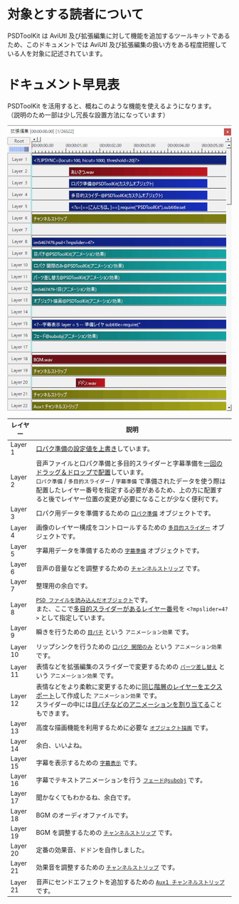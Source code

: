 # 対象とする読者について

PSDToolKit は AviUtl 及び拡張編集に対して機能を追加するツールキットであるため、このドキュメントでは AviUtl 及び拡張編集の扱い方をある程度把握している人を対象に記述されています。

# ドキュメント早見表

PSDToolKit を活用すると、概ねこのような機能を使えるようになります。  
（説明のため一部は少し冗長な設置方法になっています）

![機能を活用した例](assets/howtouse-overview.png)

レイヤー|説明
---|---
Layer  1|[口パク準備の設定値を上書き](gcmzdrops.md#自動作成される_口パク準備_のパラメーターの初期設定を変更する)しています。
Layer  2|音声ファイルと口パク準備と多目的スライダーと字幕準備を[一回のドラッグ＆ドロップで配置](gcmzdrops.md#*.wav_ファイル)しています。<br>`口パク準備` / `多目的スライダー` / `字幕準備` で準備されたデータを使う際は配置したレイヤー番号を指定する必要があるため、上の方に配置すると後でレイヤー位置の変更が必要になることが少なく便利です。
Layer  3|口パク用データを準備するための [`口パク準備`](psd2.md#口パク準備) オブジェクトです。
Layer  4|画像のレイヤー構成をコントロールするための [`多目的スライダー`](psd2.md#多目的スライダー) オブジェクトです。
Layer  5|字幕用データを準備するための [`字幕準備`](subtitle.md#字幕準備_の使い方) オブジェクトです。
Layer  6|音声の音量などを調整するための [`チャンネルストリップ`](audio.md#チャンネルストリップ) です。
Layer  7|整理用の余白です。
Layer  8|[`PSD ファイルを読み込んだオブジェクト`](psd.md#PSD_ファイルの読み込み)です。<br>また、ここで[多目的スライダーがあるレイヤー番号](psd2.md#2._PSDファイル側で使用準備)を `<?mpslider=4?>` として指定しています。
Layer  9|瞬きを行うための [`目パチ`](psd2.md#目パチ) という `アニメーション効果` です。
Layer 10|リップシンクを行うための [`口パク 開閉のみ`](psd2.md#口パク_開閉のみ) という `アニメーション効果` です。
Layer 11|表情などを拡張編集のスライダーで変更するための [`パーツ差し替え`](psd2.md#パーツ差し替え) という `アニメーション効果` です。
Layer 12|表情などをより柔軟に変更するために[同じ階層のレイヤーをエクスポート](psd2.md#同じ階層のレイヤーをエクスポート)して作成した `アニメーション効果` です。<br>スライダーの中には[目パチなどのアニメーションを割り当てる](psd2.md#スライダーに目パチを割り当てる)こともできます。
Layer 13|高度な描画機能を利用するために必要な [`オブジェクト描画`](psd2.md#オブジェクト描画) です。
Layer 14|余白、いいよね。
Layer 15|字幕を表示するための [`字幕表示`](subtitle.md#字幕表示_の使い方) です。
Layer 16|字幕でテキストアニメーションを行う [`フェード@subobj`](subobj.md#フェード@subobj) です。
Layer 17|聞かなくてもわかるね、余白です。
Layer 18|BGM のオーディオファイルです。
Layer 19|BGM を調整するための [`チャンネルストリップ`](audio.md#チャンネルストリップ) です。
Layer 20|定番の効果音、ドドンを自作しました。
Layer 21|効果音を調整するための [`チャンネルストリップ`](audio.md#チャンネルストリップ) です。
Layer 21|音声にセンドエフェクトを追加するための [`Aux1 チャンネルストリップ`](audio.md#Aux1_チャンネルストリップ) です。
